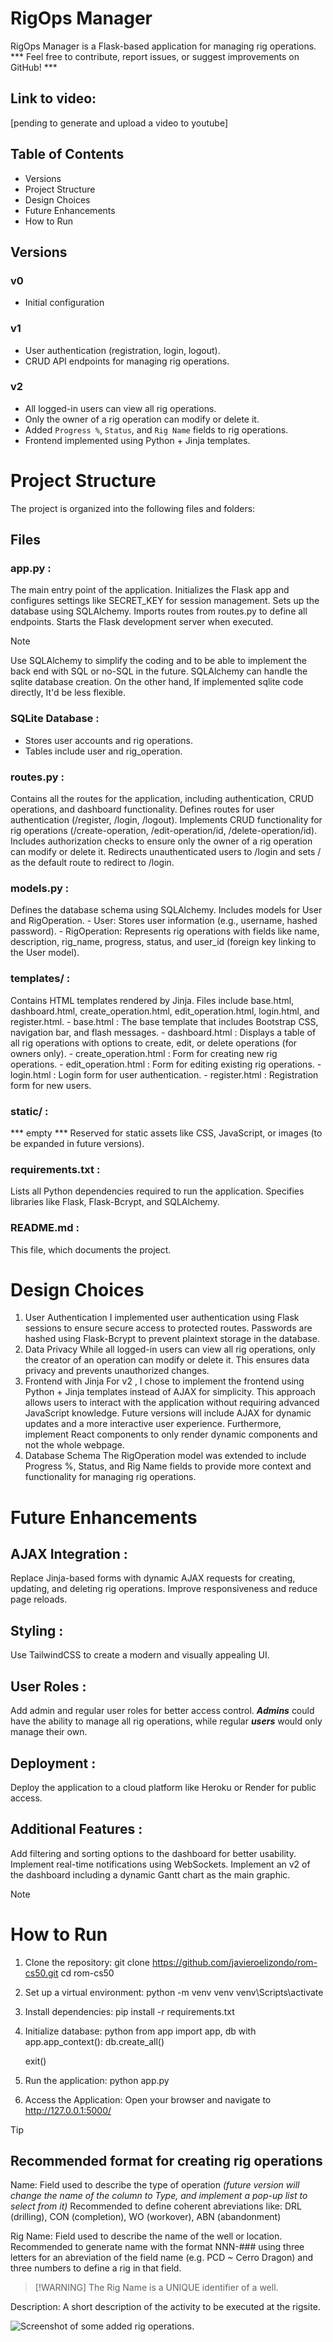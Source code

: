 # RigOps Manager
RigOps Manager is a Flask-based application for managing rig operations.
*** Feel free to contribute, report issues, or suggest improvements on GitHub! ***

## Link to video:
[pending to generate and upload a video to youtube]

## Table of Contents

* Versions
* Project Structure
* Design Choices
* Future Enhancements
* How to Run

## Versions
### v0
- Initial configuration

### v1
- User authentication (registration, login, logout).
- CRUD API endpoints for managing rig operations.

### v2
- All logged-in users can view all rig operations.
- Only the owner of a rig operation can modify or delete it.
- Added `Progress %`, `Status`, and `Rig Name` fields to rig operations.
- Frontend implemented using Python + Jinja templates.


# Project Structure
The project is organized into the following files and folders:

## Files
### app.py :
The main entry point of the application.
    Initializes the Flask app and configures settings like SECRET_KEY for session management.
    Sets up the database using SQLAlchemy.
    Imports routes from routes.py to define all endpoints.
    Starts the Flask development server when executed.

> [!NOTE]
Use SQLAlchemy to simplify the coding and to be able to implement the back end with SQL or no-SQL in the future. SQLAlchemy can handle the sqlite database creation. 
On the other hand, If implemented sqlite code directly, It'd be less flexible. 
### SQLite Database :
-   Stores user accounts and rig operations.
-   Tables include user and rig_operation.

### routes.py :
Contains all the routes for the application, including authentication, CRUD operations, and dashboard functionality.
    Defines routes for user authentication (/register, /login, /logout).
    Implements CRUD functionality for rig operations (/create-operation, /edit-operation/id, /delete-operation/id).
    Includes authorization checks to ensure only the owner of a rig operation can modify or delete it.
    Redirects unauthenticated users to /login and sets / as the default route to redirect to /login.

### models.py :
Defines the database schema using SQLAlchemy.
Includes models for User and RigOperation.
    - User: Stores user information (e.g., username, hashed password).
    - RigOperation: Represents rig operations with fields like name, description, rig_name, progress, status, and user_id (foreign key linking to the User model).

### templates/ :
Contains HTML templates rendered by Jinja.
Files include base.html, dashboard.html, create_operation.html, edit_operation.html, login.html, and register.html.
    - base.html : The base template that includes Bootstrap CSS, navigation bar, and flash messages.
    - dashboard.html : Displays a table of all rig operations with options to create, edit, or delete operations (for owners only).
    - create_operation.html : Form for creating new rig operations.
    - edit_operation.html : Form for editing existing rig operations.
    - login.html : Login form for user authentication.
    - register.html : Registration form for new users.

### static/ :
*** empty *** Reserved for static assets like CSS, JavaScript, or images (to be expanded in future versions).

### requirements.txt :
Lists all Python dependencies required to run the application.
    Specifies libraries like Flask, Flask-Bcrypt, and SQLAlchemy.

### README.md :
This file, which documents the project.


# Design Choices
1. User Authentication
I implemented user authentication using Flask sessions to ensure secure access to protected routes.
Passwords are hashed using Flask-Bcrypt to prevent plaintext storage in the database.
2. Data Privacy
While all logged-in users can view all rig operations, only the creator of an operation can modify or delete it. This ensures data privacy and prevents unauthorized changes.
3. Frontend with Jinja
For v2 , I chose to implement the frontend using Python + Jinja templates instead of AJAX for simplicity. This approach allows users to interact with the application without requiring advanced JavaScript knowledge.
Future versions will include AJAX for dynamic updates and a more interactive user experience. Furthermore, implement React components to only render dynamic components and not the whole webpage.
4. Database Schema
The RigOperation model was extended to include Progress %, Status, and Rig Name fields to provide more context and functionality for managing rig operations.


# Future Enhancements
## AJAX Integration :
Replace Jinja-based forms with dynamic AJAX requests for creating, updating, and deleting rig operations.
Improve responsiveness and reduce page reloads.

## Styling :
Use TailwindCSS to create a modern and visually appealing UI.

## User Roles :
Add admin and regular user roles for better access control.
***Admins*** could have the ability to manage all rig operations, while regular ***users*** would only manage their own.

## Deployment :
Deploy the application to a cloud platform like Heroku or Render for public access.

## Additional Features :
Add filtering and sorting options to the dashboard for better usability.
Implement real-time notifications using WebSockets.
Implement an v2 of the dashboard including a dynamic Gantt chart as the main graphic.


> [!NOTE]
# How to Run
1. Clone the repository:
    git clone https://github.com/javieroelizondo/rom-cs50.git
    cd rom-cs50

2. Set up a virtual environment:
    python -m venv venv
    venv\Scripts\activate

3. Install dependencies:
    pip install -r requirements.txt

4. Initialize database:
    python
    from app import app, db
    with app.app_context():
        db.create_all()

    exit()

5. Run the application:
    python app.py

6. Access the Application:
    Open your browser and navigate to http://127.0.0.1:5000/

> [!TIP]
## Recommended format for creating rig operations

Name:   Field used to describe the type of operation *(future version will change the name of the column to Type, and implement a pop-up list to select from it)* 
        Recommended to define coherent abreviations like:  DRL (drilling), CON (completion), WO (workover), ABN (abandonment)

Rig Name: Field used to describe the name of the well or location.
        Recommended to generate name with the format NNN-### using three letters for an abreviation of the field name (e.g. PCD ~ Cerro Dragon) and three numbers to define a rig in that field.
> [!WARNING] The Rig Name is a UNIQUE identifier of a well.

Description: A short description of the activity to be executed at the rigsite.

![Screenshot of some added rig operations.](https://drive.google.com/file/d/1rfOsrlo_3fixt8KSJxF3QJ2Pge6yJAAk/view?usp=sharing)
